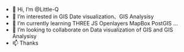 - 👋 Hi, I’m @Little-Q
- 👀 I’m interested in GIS Date visualization、GIS Analysisy
- 🌱 I’m currently learning THREE JS Openlayers MapBox PostGIS ...
- 💞️ I’m looking to collaborate on Data visualization of GIS and GIS Analysisy
- 📫 Thanks

<!---
Little-Qiu/Little-Qiu is a ✨ special ✨ repository because its `README.md` (this file) appears on your GitHub profile.
You can click the Preview link to take a look at your changes.
--->
